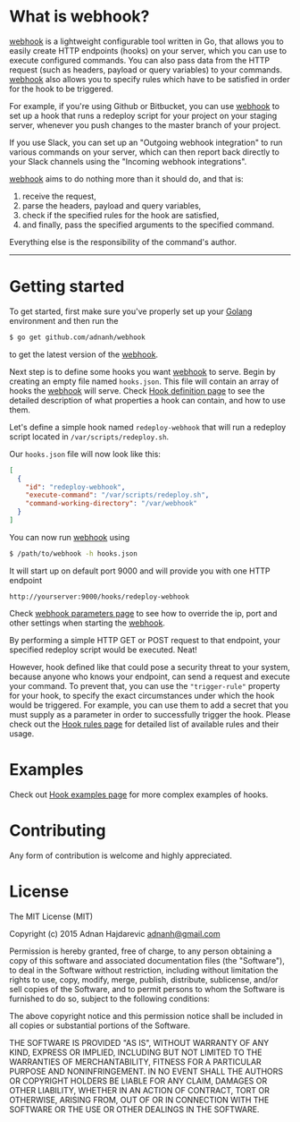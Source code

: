 # What is webhook?
[webhook](https://github.com/adnanh/webhook/) is a lightweight configurable tool written in Go, that allows you to easily create HTTP endpoints (hooks) on your server, which you can use to execute configured commands. You can also pass data from the HTTP request (such as headers, payload or query variables) to your commands. [webhook](https://github.com/adnanh/webhook/) also allows you to specify rules which have to be satisfied in order for the hook to be triggered.

For example, if you're using Github or Bitbucket, you can use [webhook](https://github.com/adnanh/webhook/) to set up a hook that runs a redeploy script for your project on your staging server, whenever you push changes to the master branch of your project.

If you use Slack, you can set up an "Outgoing webhook integration" to run various commands on your server, which can then report back directly to your Slack channels using the "Incoming webhook integrations".

[webhook](https://github.com/adnanh/webhook/) aims to do nothing more than it should do, and that is:
 1. receive the request,
 2. parse the headers, payload and query variables,
 3. check if the specified rules for the hook are satisfied,
 3. and finally, pass the specified arguments to the specified command.

Everything else is the responsibility of the command's author.

---

# Getting started
To get started, first make sure you've properly set up your [Golang](http://golang.org/doc/install) environment and then run the
```bash
$ go get github.com/adnanh/webhook
```
to get the latest version of the [webhook](https://github.com/adnanh/webhook/).

Next step is to define some hooks you want [webhook](https://github.com/adnanh/webhook/) to serve. Begin by creating an empty file named `hooks.json`. This file will contain an array of hooks the [webhook](https://github.com/adnanh/webhook/) will serve. Check [Hook definition page](https://github.com/adnanh/webhook/wiki/Hook-Definition) to see the detailed description of what properties a hook can contain, and how to use them.

Let's define a simple hook named `redeploy-webhook` that will run a redeploy script located in `/var/scripts/redeploy.sh`.

Our `hooks.json` file will now look like this:
```json
[
  {
    "id": "redeploy-webhook",
    "execute-command": "/var/scripts/redeploy.sh",
    "command-working-directory": "/var/webhook"
  }
]
```

You can now run [webhook](https://github.com/adnanh/webhook/) using
```bash
$ /path/to/webhook -h hooks.json
```

It will start up on default port 9000 and will provide you with one HTTP endpoint
```http
http://yourserver:9000/hooks/redeploy-webhook
```

Check [webhook parameters page](https://github.com/adnanh/webhook/wiki/Webhook-Parameters) to see how to override the ip, port and other settings when starting the [webhook](https://github.com/adnanh/webhook/).

By performing a simple HTTP GET or POST request to that endpoint, your specified redeploy script would be executed. Neat!

However, hook defined like that could pose a security threat to your system, because anyone who knows your endpoint, can send a request and execute your command. To prevent that, you can use the `"trigger-rule"` property for your hook, to specify the exact circumstances under which the hook would be triggered. For example, you can use them to add a secret that you must supply as a parameter in order to successfully trigger the hook. Please check out the [Hook rules page](https://github.com/adnanh/webhook/wiki/Hook-Rules) for detailed list of available rules and their  usage.

# Examples
Check out [Hook examples page](https://github.com/adnanh/webhook/wiki/Hook-Examples) for more complex examples of hooks.

# Contributing
Any form of contribution is welcome and highly appreciated.

# License

The MIT License (MIT)

Copyright (c) 2015 Adnan Hajdarevic <adnanh@gmail.com>

Permission is hereby granted, free of charge, to any person obtaining a copy
of this software and associated documentation files (the "Software"), to deal
in the Software without restriction, including without limitation the rights
to use, copy, modify, merge, publish, distribute, sublicense, and/or sell
copies of the Software, and to permit persons to whom the Software is
furnished to do so, subject to the following conditions:

The above copyright notice and this permission notice shall be included in
all copies or substantial portions of the Software.

THE SOFTWARE IS PROVIDED "AS IS", WITHOUT WARRANTY OF ANY KIND, EXPRESS OR
IMPLIED, INCLUDING BUT NOT LIMITED TO THE WARRANTIES OF MERCHANTABILITY,
FITNESS FOR A PARTICULAR PURPOSE AND NONINFRINGEMENT. IN NO EVENT SHALL THE
AUTHORS OR COPYRIGHT HOLDERS BE LIABLE FOR ANY CLAIM, DAMAGES OR OTHER
LIABILITY, WHETHER IN AN ACTION OF CONTRACT, TORT OR OTHERWISE, ARISING FROM,
OUT OF OR IN CONNECTION WITH THE SOFTWARE OR THE USE OR OTHER DEALINGS IN
THE SOFTWARE.
